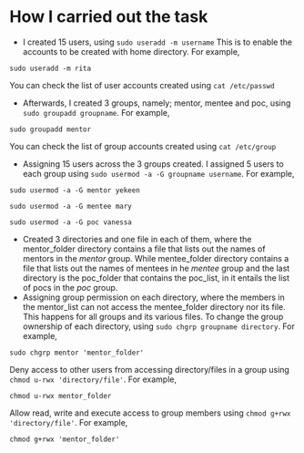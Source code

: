 # How I carried out the task
- I created 15 users, using ` sudo useradd -m username ` This is to enable the accounts to be created with home directory.
For example,
``` 
sudo useradd -m rita
```
You can check the list of user accounts created using `cat /etc/passwd `
- Afterwards, I created 3 groups, namely; mentor, mentee and poc, using ` sudo groupadd groupname `.
For example,
``` 
sudo groupadd mentor
```
You can check the list of group accounts created using `cat /etc/group `
- Assigning 15 users across the 3 groups created. I assigned 5 users to each group using ` sudo usermod -a -G groupname username `.
For example,
```
sudo usermod -a -G mentor yekeen
```
```
sudo usermod -a -G mentee mary
```
``` 
sudo usermod -a -G poc vanessa
```
- Created 3 directories and one file in each of them, where the mentor_folder directory contains a file that lists out the names of mentors in the *mentor* group. While mentee_folder directory contains a file that lists out the names of mentees in he *mentee* group and the last directory is the poc_folder that contains the poc_list, in it entails the list of pocs in the *poc* group.
- Assigning group permission on each directory, where the members in the mentor_list can not access the mentee_folder directory nor its file. This happens for all groups and its various files.
To change the group ownership of each directory, using ` sudo chgrp groupname directory `. For example,
```
sudo chgrp mentor 'mentor_folder'
```
Deny access to other users from accessing directory/files in a group using `chmod u-rwx 'directory/file'`. For example,
```
chmod u-rwx mentor_folder
```
Allow read, write and execute access to group members using `chmod g+rwx 'directory/file'`. For example,
```
chmod g+rwx 'mentor_folder'
```

